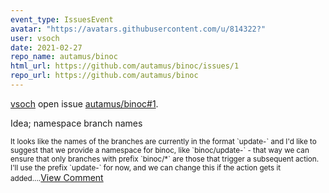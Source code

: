 ```yaml
---
event_type: IssuesEvent
avatar: "https://avatars.githubusercontent.com/u/814322?"
user: vsoch
date: 2021-02-27
repo_name: autamus/binoc
html_url: https://github.com/autamus/binoc/issues/1
repo_url: https://github.com/autamus/binoc
---
```


<a href='https://github.com/vsoch' target='_blank'>vsoch</a> open issue <a href='https://github.com/autamus/binoc/issues/1' target='_blank'>autamus/binoc#1</a>.

<p>Idea; namespace branch names</p><small>It looks like the names of the branches are currently in the format `update-<package>` and I'd like to suggest that we provide a namespace for binoc, like `binoc/update-<package>` - that way we can ensure that only branches with prefix `binoc/*` are those that trigger a subsequent action. I'll use the prefix `update-` for now, and we can change this if the action gets it added....</small><a href='https://github.com/autamus/binoc/issues/1' target='_blank'>View Comment</a>